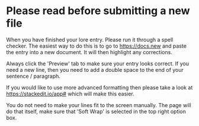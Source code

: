 # Please read before submitting a new file

When you have finished your lore entry. Please run it through a spell checker. The easiest way to do this is to go to https://docs.new and paste the entry into a new document. It will then highlight any corrections.  
  
Always click the 'Preview' tab to make sure your entry looks correct. If you need a new line, then you need to add a double space to the end of your sentence / paragraph.  
  
If you would like to use more advanced formatting then please take a look at https://stackedit.io/app# which will make this easier.  

You do not need to make your lines fit to the screen manually. The page will do that itself, make sure that 'Soft Wrap' is selected in the top right option box.  

